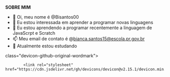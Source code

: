 **SOBRE MIM**
- 👋 Oi, meu nome é @Bisantos00
- 👀 Eu estou interessada em aprender a programar novas linguagens
- 🌱 Eu estou aprendendo a programar recentemente a  linguagem de JavaScrpt e Scratch 
- 📫 Meu email de contato é @bianca.santos15@escola.pr.gov.br
 - 🔭 Atualmente estou estudando

<img>class="devicon-github-original-wordmark"></i>

            <link rel="stylesheet" href="https://cdn.jsdelivr.net/gh/devicons/devicon@v2.15.1/devicon.min.css">
          
